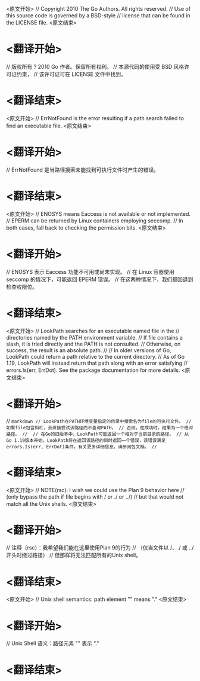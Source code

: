 
<原文开始>
// Copyright 2010 The Go Authors. All rights reserved.
// Use of this source code is governed by a BSD-style
// license that can be found in the LICENSE file.
<原文结束>

# <翻译开始>
// 版权所有 ? 2010 Go 作者。保留所有权利。
// 本源代码的使用受 BSD 风格许可证约束，
// 该许可证可在 LICENSE 文件中找到。
# <翻译结束>


<原文开始>
// ErrNotFound is the error resulting if a path search failed to find an executable file.
<原文结束>

# <翻译开始>
// ErrNotFound 是当路径搜索未能找到可执行文件时产生的错误。
# <翻译结束>


<原文开始>
	// ENOSYS means Eaccess is not available or not implemented.
	// EPERM can be returned by Linux containers employing seccomp.
	// In both cases, fall back to checking the permission bits.
<原文结束>

# <翻译开始>
// ENOSYS 表示 Eaccess 功能不可用或尚未实现。
// 在 Linux 容器使用 seccomp 的情况下，可能返回 EPERM 错误。
// 在这两种情况下，我们都回退到检查权限位。
# <翻译结束>


<原文开始>
// LookPath searches for an executable named file in the
// directories named by the PATH environment variable.
// If file contains a slash, it is tried directly and the PATH is not consulted.
// Otherwise, on success, the result is an absolute path.
//
// In older versions of Go, LookPath could return a path relative to the current directory.
// As of Go 1.19, LookPath will instead return that path along with an error satisfying
// errors.Is(err, ErrDot). See the package documentation for more details.
<原文结束>

# <翻译开始>
// ```markdown
// LookPath在PATH环境变量指定的目录中搜索名为file的可执行文件。
// 如果file包含斜杠，会直接尝试该路径而不查询PATH。
// 否则，在成功时，结果为一个绝对路径。
// 
// 在Go的旧版本中，LookPath可能返回一个相对于当前目录的路径。
// 从Go 1.19版本开始，LookPath将在返回该路径的同时返回一个错误，该错误满足errors.Is(err, ErrDot)条件。有关更多详细信息，请参阅包文档。
// ```
# <翻译结束>


<原文开始>
	// NOTE(rsc): I wish we could use the Plan 9 behavior here
	// (only bypass the path if file begins with / or ./ or ../)
	// but that would not match all the Unix shells.
<原文结束>

# <翻译开始>
// 注释（rsc）：我希望我们能在这里使用Plan 9的行为
// （仅当文件以 /、./ 或 ../ 开头时绕过路径）
// 但那样将无法匹配所有的Unix shell。
# <翻译结束>


<原文开始>
// Unix shell semantics: path element "" means "."
<原文结束>

# <翻译开始>
// Unix Shell 语义：路径元素 "" 表示 "."
# <翻译结束>

